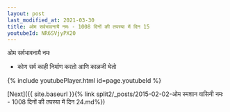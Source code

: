 ```yaml
---
layout: post
last_modified_at: 2021-03-30
title: ओम सर्वभावनायै नमः - 1008 दिनों की तपस्या में दिन 15
youtubeId: NR6SVjyPX20
---
```

 
 
 ओम सर्वभावनायै नमः  
 
 -  कोण सर्व काही निर्माण करतो आणि काळजी घेतो 
 
  
 
  
 
 
 
 
 
 


{% include youtubePlayer.html id=page.youtubeId %}
 
[Next]({{ site.baseurl }}{% link  split2/_posts/2015-02-02-ओम स्मशान वासिनी नमः - 1008 दिनों की तपस्या में दिन 24.md%})
 
